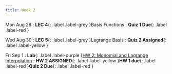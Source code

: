 ```yaml
---
title: Week 2
---
```


Mon Aug 28
: **LEC 4**{: .label .label-grey }Basis Functions
: **Quiz 1 Due**{: .label .label-red }

Wed Aug 30
: **LEC 5**{: .label .label-grey }Lagrange Basis
: **Quiz 2 Assigned**{: .label .label-yellow }

Fri Sep 1
: **Lab**{: .label .label-purple }[HW 2: Monomial and Lagrange Interpolation]()
: **HW 2 ASSIGNED**{: .label .label-yellow }**HW 1 due**{: .label .label-red }**Quiz 2 Due**{: .label .label-red }